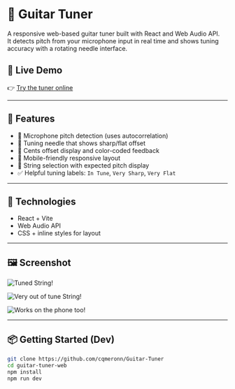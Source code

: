 # 🎸 Guitar Tuner

A responsive web-based guitar tuner built with React and Web Audio API.  
It detects pitch from your microphone input in real time and shows tuning accuracy with a rotating needle interface.

## 🔗 Live Demo

👉 [Try the tuner online](https://guitar-tuner-taupe.vercel.app/)  

---

## 🎯 Features

- 🎤 Microphone pitch detection (uses autocorrelation)
- 🎯 Tuning needle that shows sharp/flat offset
- 📏 Cents offset display and color-coded feedback
- 📱 Mobile-friendly responsive layout
- 🎵 String selection with expected pitch display
- ✅ Helpful tuning labels: `In Tune`, `Very Sharp`, `Very Flat`

---

## 🧪 Technologies

- React + Vite
- Web Audio API
- CSS + inline styles for layout

---

## 🖼 Screenshot

![Tuned String!](image-3.png)

![Very out of tune String!](image-4.png)

![Works on the phone too!](image-5.png)

---

## 📦 Getting Started (Dev)

```bash
git clone https://github.com/cqmeronn/Guitar-Tuner
cd guitar-tuner-web
npm install
npm run dev
